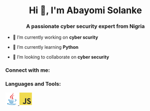 <h1 align="center">Hi 👋, I'm Abayomi Solanke</h1>
<h3 align="center">A passionate cyber security expert from Nigria</h3>

- 🔭 I’m currently working on **cyber scurity**

- 🌱 I’m currently learning **Python**

- 👯 I’m looking to collaborate on **cyber security**

<h3 align="left">Connect with me:</h3>
<p align="left">
</p>

<h3 align="left">Languages and Tools:</h3>
<p align="left"> <a href="https://www.java.com" target="_blank" rel="noreferrer"> <img src="https://raw.githubusercontent.com/devicons/devicon/master/icons/java/java-original.svg" alt="java" width="40" height="40"/> </a> <a href="https://developer.mozilla.org/en-US/docs/Web/JavaScript" target="_blank" rel="noreferrer"> <img src="https://raw.githubusercontent.com/devicons/devicon/master/icons/javascript/javascript-original.svg" alt="javascript" width="40" height="40"/> </a> </p>
